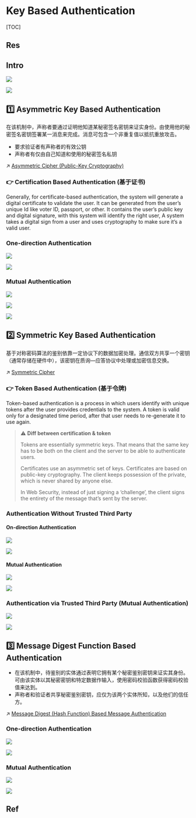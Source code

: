 # Key Based Authentication

[TOC]



## Res



## Intro
![](../../../../../../../../../../../Assets/Pics/Screenshot%202023-11-09%20at%203.01.08PM.png)

![](../../../../../../../../../../../Assets/Pics/Screenshot%202023-11-09%20at%202.58.47PM.png)



## 1️⃣ Asymmetric Key Based Authentication
在该机制中，声称者要通过证明他知道某秘密签名密钥来证实身份。由使用他的秘密签名密钥签署某一消息来完成。消息可包含一个非重复值以抵抗重放攻击。
- 要求验证者有声称者的有效公钥
- 声称者有仅由自己知道和使用的秘密签名私钥

↗ [Asymmetric Cipher (Public-Key Cryptography)](../../../../../../../../🚬%20Cryptology%20&%20Secure%20Communication/🤐%20Cryptography/Modern%20Cryptography/Asymmetric%20Cipher%20(Public-Key%20Cryptography)/Asymmetric%20Cipher%20(Public-Key%20Cryptography).md)

### 👉 Certification Based Authentication (基于证书)
Generally, for certificate-based authentication, the system will generate a digital certificate to validate the user. It can be generated from the user’s unique Id like voter ID, passport, or other. It contains the user’s public key and digital signature, with this system will identify the right user, A system takes a digital sign from a user and uses cryptography to make sure it’s a valid user. 

### One-direction Authentication
![](../../../../../../../../../../../Assets/Pics/Screenshot%202023-11-09%20at%202.56.44PM.png)

![](../../../../../../../../../../../Assets/Pics/Screenshot%202023-11-09%20at%202.56.53PM.png)

### Mutual Authentication
![](../../../../../../../../../../../Assets/Pics/Screenshot%202023-11-09%20at%202.57.03PM.png)

![](../../../../../../../../../../../Assets/Pics/Screenshot%202023-11-09%20at%202.57.12PM.png)

![](../../../../../../../../../../../Assets/Pics/Screenshot%202023-11-09%20at%202.57.19PM.png)



## 2️⃣ Symmetric Key Based Authentication
基于对称密码算法的鉴别依靠一定协议下的数据加密处理。通信双方共享一个密钥（通常存储在硬件中），该密钥在质询—应答协议中处理或加密信息交换。

↗ [Symmetric Cipher](../../../../../../../../🚬%20Cryptology%20&%20Secure%20Communication/🤐%20Cryptography/Modern%20Cryptography/Symmetric%20Cipher/Symmetric%20Cipher.md)

### 👉 Token Based Authentication (基于令牌)
Token-based authentication is a process in which users identify with unique tokens after the user provides credentials to the system. A token is valid only for a designated time period, after that user needs to re-generate it to use again. 

> ⚠ **Diff between certification & token**
>
> Tokens are essentially symmetric keys. That means that the same key has to be both on the client and the server to be able to authenticate users.
>
> Certificates use an asymmetric set of keys. Certificates are based on public-key cryptography. The client keeps possession of the private, which is never shared by anyone else.
>
> In Web Security, instead of just signing a ‘challenge’, the client signs the entirety of the message that’s sent by the server.

### Authentication Without Trusted Third Party
#### On-direction Authentication
![](../../../../../../../../../../../Assets/Pics/Screenshot%202023-11-09%20at%202.54.24PM.png)

![](../../../../../../../../../../../Assets/Pics/Screenshot%202023-11-09%20at%202.54.36PM.png)

#### Mutual Authentication
![](../../../../../../../../../../../Assets/Pics/Screenshot%202023-11-09%20at%202.54.47PM.png)

![](../../../../../../../../../../../Assets/Pics/Screenshot%202023-11-09%20at%202.54.57PM.png)

### Authentication via Trusted Third Party (Mutual Authentication)
![](../../../../../../../../../../../Assets/Pics/Screenshot%202023-11-09%20at%202.55.13PM.png)

![](../../../../../../../../../../../Assets/Pics/Screenshot%202023-11-09%20at%202.55.23PM.png)



## 3️⃣ Message Digest Function Based Authentication
- 在该机制中，待鉴别的实体通过表明它拥有某个秘密鉴别密钥来证实其身份。可由该实体以其秘密密钥和特定数据作输入，使用密码校验函数获得密码校验值来达到。
- 声称者和验证者共享秘密鉴别密钥，应仅为该两个实体所知，以及他们的信任方。

↗ [Message Digest (Hash Function) Based Message Authentication](../../../../../../../../🚬%20Cryptology%20&%20Secure%20Communication/Message%20Authentication%20(报文鉴别，消息鉴别)/Message%20Digest%20(Hash%20Function)%20Based%20Message%20Authentication/Message%20Digest%20(Hash%20Function)%20Based%20Message%20Authentication.md)

### One-direction Authentication
![](../../../../../../../../../../../Assets/Pics/Screenshot%202023-11-09%20at%202.57.44PM.png)

![](../../../../../../../../../../../Assets/Pics/Screenshot%202023-11-09%20at%202.58.06PM.png)

### Mutual Authentication
![](../../../../../../../../../../../Assets/Pics/Screenshot%202023-11-09%20at%202.58.22PM.png)

![](../../../../../../../../../../../Assets/Pics/Screenshot%202023-11-09%20at%202.58.31PM.png)



## Ref